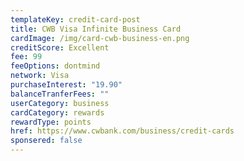 ```yaml
---
templateKey: credit-card-post
title: CWB Visa Infinite Business Card
cardImage: /img/card-cwb-business-en.png
creditScore: Excellent
fee: 99
feeOptions: dontmind
network: Visa
purchaseInterest: "19.90"
balanceTranferFees: ""
userCategory: business
cardCategory: rewards
rewardType: points
href: https://www.cwbank.com/business/credit-cards
sponsered: false
---
```


